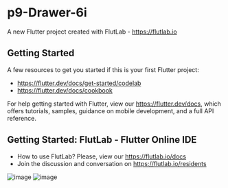 # p9-Drawer-6i

A new Flutter project created with FlutLab - https://flutlab.io

## Getting Started

A few resources to get you started if this is your first Flutter project:

- https://flutter.dev/docs/get-started/codelab
- https://flutter.dev/docs/cookbook

For help getting started with Flutter, view our
https://flutter.dev/docs, which offers tutorials,
samples, guidance on mobile development, and a full API reference.

## Getting Started: FlutLab - Flutter Online IDE

- How to use FlutLab? Please, view our https://flutlab.io/docs
- Join the discussion and conversation on https://flutlab.io/residents

![image](https://github.com/BeltranJ128/DrawerBeltran/assets/143763139/069a4b3e-1cb5-4ca1-a5b2-a1f210ada9cf)
![image](https://github.com/BeltranJ128/DrawerBeltran/assets/143763139/9318eecd-4425-4953-9539-6eead0b96f5d)
